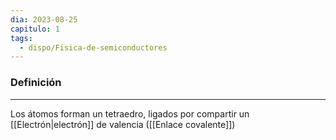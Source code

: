 ```yaml
---
dia: 2023-08-25
capitulo: 1
tags:
  - dispo/Física-de-semiconductores
---
```

### Definición
---
Los átomos forman un tetraedro, ligados por compartir un [[Electrón|electrón]] de valencia ([[Enlace covalente]])